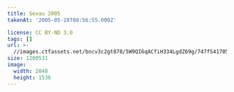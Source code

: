 ```yaml
---
title: Sexau 2005
takenAt: '2005-05-28T08:56:55.000Z'

license: CC BY-ND 3.0
tags: []
url: >-
  //images.ctfassets.net/bncv3c2gt878/5W9QI6qACfiH334LgdZ69g/747f541705e138e4216c1956e750a31d/sexau-2005_4560325938_o
size: 1200531
image:
  width: 2048
  height: 1536
---
```

